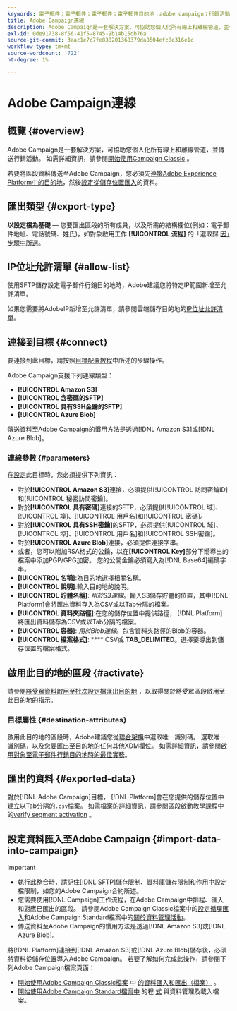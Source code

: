 ```yaml
---
keywords: 電子郵件；電子郵件；電子郵件；電子郵件目的地；adobe campaign；行銷活動
title: Adobe Campaign連線
description: Adobe Campaign是一套解決方案，可協助您個人化所有線上和離線管道，並傳送行銷活動。
exl-id: 0de91738-8f56-41f5-8745-9b14b15db76a
source-git-commit: 3aac1e7c7fe838201368379da8504efc8e316e1c
workflow-type: tm+mt
source-wordcount: '722'
ht-degree: 1%

---
```


# Adobe Campaign連線

## 概覽 {#overview}

Adobe Campaign是一套解決方案，可協助您個人化所有線上和離線管道，並傳送行銷活動。 如需詳細資訊，請參閱[開始使用Campaign Classic](https://experienceleague.adobe.com/docs/campaign-classic/using/getting-started/starting-with-adobe-campaign/about-adobe-campaign-classic.html) 。

若要將區段資料傳送至Adobe Campaign，您必須先[連接Adobe Experience Platform中的目的地](#connect-destination)，然後[設定從儲存位置匯入](#import-data-into-campaign)的資料。

## 匯出類型 {#export-type}

**以設定檔為基礎**  — 您要匯出區段的所有成員，以及所需的結構欄位(例如：電子郵件地址、電話號碼、姓氏)，如對象啟用工作 **[!UICONTROL 流程]** 的「選取歸 [因」步驟中所選](../../ui/activate-batch-profile-destinations.md#select-attributes)。

## IP位址允許清單 {#allow-list}

使用SFTP儲存設定電子郵件行銷目的地時，Adobe建議您將特定IP範圍新增至允許清單。

如果您需要將AdobeIP新增至允許清單，請參閱雲端儲存目的地的[IP位址允許清單](../cloud-storage/ip-address-allow-list.md)。

## 連接到目標 {#connect}

要連接到此目標，請按照[目標配置教程](../../ui/connect-destination.md)中所述的步驟操作。

Adobe Campaign支援下列連線類型：

* **[!UICONTROL Amazon S3]**
* **[!UICONTROL 含密碼的SFTP]**
* **[!UICONTROL 具有SSH金鑰的SFTP]**
* **[!UICONTROL Azure Blob]**

傳送資料至Adobe Campaign的慣用方法是透過[!DNL Amazon S3]或[!DNL Azure Blob]。

### 連線參數 {#parameters}

在[設定](../../ui/connect-destination.md)此目標時，您必須提供下列資訊：

* 對於&#x200B;**[!UICONTROL Amazon S3]**&#x200B;連接，必須提供[!UICONTROL 訪問密鑰ID]和[!UICONTROL 秘密訪問密鑰]。
* 對於&#x200B;**[!UICONTROL 具有密碼]**&#x200B;連接的SFTP，必須提供[!UICONTROL 域]、[!UICONTROL 埠]、[!UICONTROL 用戶名]和[!UICONTROL 密碼]。
* 對於&#x200B;**[!UICONTROL 具有SSH密鑰]**&#x200B;的SFTP，必須提供[!UICONTROL 域]、[!UICONTROL 埠]、[!UICONTROL 用戶名]和[!UICONTROL SSH密鑰]。
* 對於&#x200B;**[!UICONTROL Azure Blob]**&#x200B;連接，必須提供連接字串。
* 或者，您可以附加RSA格式的公鑰，以在&#x200B;**[!UICONTROL Key]**&#x200B;部分下嚮導出的檔案中添加PGP/GPG加密。 您的公開金鑰必須寫入為[!DNL Base64]編碼字串。
* **[!UICONTROL 名稱]**:為目的地選擇相關名稱。
* **[!UICONTROL 說明]**:輸入目的地的說明。
* **[!UICONTROL 貯體名稱]**: *用於S3連線*。輸入S3儲存貯體的位置，其中[!DNL Platform]會將匯出資料存入為CSV或以Tab分隔的檔案。
* **[!UICONTROL 資料夾路徑]**:在您的儲存位置中提供路徑， [!DNL Platform] 將匯出資料儲存為CSV或以Tab分隔的檔案。
* **[!UICONTROL 容器]**: *用於Blob連線*。包含資料夾路徑的Blob的容器。
* **[!UICONTROL 檔案格式]**: **** CSV或 **TAB_DELIMITED**。選擇要導出到儲存位置的檔案格式。

## 啟用此目的地的區段 {#activate}

請參閱[將受眾資料啟用至批次設定檔匯出目的地](../../ui/activate-batch-profile-destinations.md) ，以取得關於將受眾區段啟用至此目的地的指示。

### 目標屬性 {#destination-attributes}

啟用此目的地的區段時，Adobe建議您從[聯合架構](../../../profile/home.md#profile-fragments-and-union-schemas)中選取唯一識別碼。 選取唯一識別碼，以及您要匯出至目的地的任何其他XDM欄位。 如需詳細資訊，請參閱[啟用對象至電子郵件行銷目的地時的最佳實務](overview.md#best-practices)。

## 匯出的資料 {#exported-data}

對於[!DNL Adobe Campaign]目標， [!DNL Platform]會在您提供的儲存位置中建立以Tab分隔的`.csv`檔案。 如需檔案的詳細資訊，請參閱區段啟動教學課程中的[verify segment activation](../../ui/activate-batch-profile-destinations.md#verify) 。

## 設定資料匯入至Adobe Campaign {#import-data-into-campaign}

>[!IMPORTANT]
>
>* 執行此整合時，請記住[!DNL SFTP]儲存限制、資料庫儲存限制和作用中設定檔限制，如您的Adobe Campaign合約所述。
>* 您需要使用[!DNL Campaign]工作流程，在Adobe Campaign中排程、匯入和對應已匯出的區段。 請參閱Adobe Campaign Classic檔案中的[設定循環匯入](https://experienceleague.adobe.com/docs/campaign-classic/using/automating-with-workflows/use-cases/data-management/recurring-import-workflow.html)和Adobe Campaign Standard檔案中的[關於資料管理活動](https://experienceleague.adobe.com/docs/campaign-standard/using/managing-processes-and-data/data-management-activities/about-data-management-activities.html)。
>* 傳送資料至Adobe Campaign的慣用方法是透過[!DNL Amazon S3]或[!DNL Azure Blob]。


將[!DNL Platform]連接到[!DNL Amazon S3]或[!DNL Azure Blob]儲存後，必須將資料從儲存位置導入Adobe Campaign。 若要了解如何完成此操作，請參閱下列Adobe Campaign檔案頁面：
* [開始使用Adobe Campaign Classic檔案](https://experienceleague.adobe.com/docs/campaign-classic/using/getting-started/importing-and-exporting-data/get-started-data-import-export.html?lang=zh-Hant) 中 [的資料匯入和匯出（檔案）](https://experienceleague.adobe.com/docs/campaign-classic/using/automating-with-workflows/action-activities/data-loading--file-.html) 。
* [開始使用Adobe Campaign Standard檔案中](https://experienceleague.adobe.com/docs/campaign-standard/using/managing-processes-and-data/get-started-workflows.html) 的程 [式](https://experienceleague.adobe.com/docs/campaign-standard/using/managing-processes-and-data/data-management-activities/load-file.html) 與資料管理及載入檔案。
